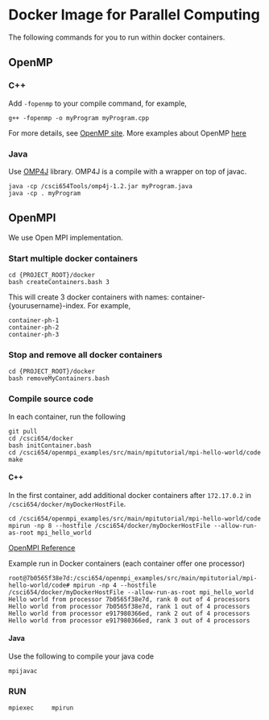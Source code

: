 # Docker Image for Parallel Computing

The following commands for you to run within docker containers.


## OpenMP

### C++
Add ```-fopenmp``` to your compile command, for example,
```
g++ -fopenmp -o myProgram myProgram.cpp
``` 

For more details, see [OpenMP site](https://www.openmp.org/resources/openmp-compilers-tools/).
More examples about OpenMP [here](https://bisqwit.iki.fi/story/howto/openmp/)

### Java
Use [OMP4J](http://www.omp4j.org) library. OMP4J is a compile with a wrapper on top of javac. 
```
java -cp /csci654Tools/omp4j-1.2.jar myProgram.java
java -cp . myProgram
```



## OpenMPI
We use Open MPI implementation. 

### Start multiple docker containers
```
cd {PROJECT_ROOT}/docker
bash createContainers.bash 3
```
This will create 3 docker containers with names: container-{yourusername}-index. For example,
```
container-ph-1
container-ph-2
container-ph-3
```

### Stop and remove all docker containers
```
cd {PROJECT_ROOT}/docker
bash removeMyContainers.bash
```

### Compile source code

In each container, run the following
```
git pull
cd /csci654/docker
bash initContainer.bash
cd /csci654/openmpi_examples/src/main/mpitutorial/mpi-hello-world/code
make
```

#### C++

In the first container, add additional docker containers after ```172.17.0.2``` in ```/csci654/docker/myDockerHostFile```.

```
cd /csci654/openmpi_examples/src/main/mpitutorial/mpi-hello-world/code
mpirun -np 8 --hostfile /csci654/docker/myDockerHostFile --allow-run-as-root mpi_hello_world
```

[OpenMPI Reference](https://www.open-mpi.org/doc/current/)

Example run in Docker containers (each container offer one processor)
```
root@7b0565f38e7d:/csci654/openmpi_examples/src/main/mpitutorial/mpi-hello-world/code# mpirun -np 4 --hostfile /csci654/docker/myDockerHostFile --allow-run-as-root mpi_hello_world
Hello world from processor 7b0565f38e7d, rank 0 out of 4 processors
Hello world from processor 7b0565f38e7d, rank 1 out of 4 processors
Hello world from processor e917980366ed, rank 2 out of 4 processors
Hello world from processor e917980366ed, rank 3 out of 4 processors
```


#### Java
Use the following to compile your java code
```
mpijavac
```

### RUN
```
mpiexec     mpirun
```
